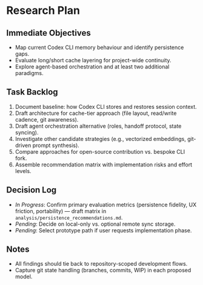 # Research Plan

## Immediate Objectives
- Map current Codex CLI memory behaviour and identify persistence gaps.
- Evaluate long/short cache layering for project-wide continuity.
- Explore agent-based orchestration and at least two additional paradigms.

## Task Backlog
1. Document baseline: how Codex CLI stores and restores session context.
2. Draft architecture for cache-tier approach (file layout, read/write cadence, git awareness).
3. Draft agent orchestration alternative (roles, handoff protocol, state syncing).
4. Investigate other candidate strategies (e.g., vectorized embeddings, git-driven prompt synthesis).
5. Compare approaches for open-source contribution vs. bespoke CLI fork.
6. Assemble recommendation matrix with implementation risks and effort levels.

## Decision Log
- _In Progress_: Confirm primary evaluation metrics (persistence fidelity, UX friction, portability) — draft matrix in `analysis/persistence_recommendations.md`.
- _Pending_: Decide on local-only vs. optional remote sync storage.
- _Pending_: Select prototype path if user requests implementation phase.

## Notes
- All findings should tie back to repository-scoped development flows.
- Capture git state handling (branches, commits, WIP) in each proposed model.
